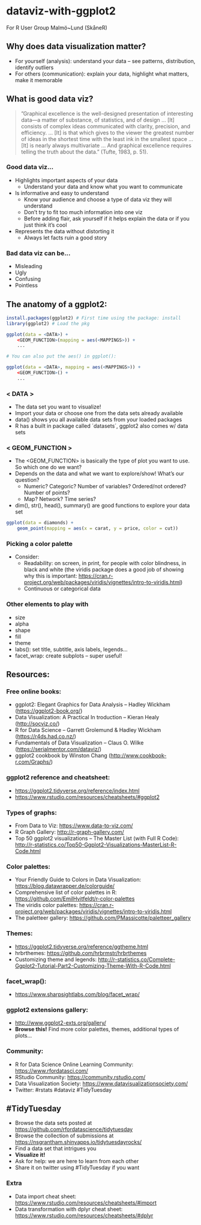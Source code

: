 # dataviz-with-ggplot2
For R User Group Malmö~Lund (SkåneR)

## Why does data visualization matter?
- For yourself (analysis): understand your data – see patterns, distribution, identify outliers 
- For others (communication): explain your data, highlight what matters, make it memorable

## What is good data viz?
> ”Graphical excellence is the well-designed presentation of interesting data—a matter of substance, of statistics, and of design … [It] consists of complex ideas communicated with clarity, precision, and efficiency. … [It] is that which gives to the viewer the greatest number of ideas in the shortest time with the least ink in the smallest space … [It] is nearly always multivariate … And graphical excellence requires telling the truth about the data.” (Tufte, 1983, p. 51).

### Good data viz...
- Highlights important aspects of your data
	- Understand your data and know what you want to communicate
- Is informative and easy to understand
	- Know your audience and choose a type of data viz they will understand
	- Don’t try to fit too much information into one viz
	- Before adding flair, ask yourself if it helps explain the data or if you just think it’s cool
- Represents the data without distorting it
	- Always let facts ruin a good story

### Bad data viz can be...
- Misleading 
- Ugly
- Confusing
- Pointless

## The anatomy of a ggplot2:
```r
install.packages(ggplot2) # First time using the package: install
library(ggplot2) # Load the pkg

ggplot(data = <DATA>) + 
	<GEOM_FUNCTION>(mapping = aes(<MAPPINGS>)) +
	...

# You can also put the aes() in ggplot():

ggplot(data = <DATA>, mapping = aes(<MAPPINGS>)) + 
	<GEOM_FUNCTION>() +
	...
```

### < DATA >
- The data set you want to visualize!
- Import your data or choose one from the data sets already available
- data() shows you all available data sets from your loaded packages
- R has a built in package called ´datasets´, ggplot2 also comes w/ data sets
	
### < GEOM_FUNCTION >
- The <GEOM_FUNCTION> is basically the type of plot you want to use. So which one do we want?
- Depends on the data and what we want to explore/show! What’s our question?
	- Numeric? Categoric? Number of variables? Ordered/not ordered? Number of points?
	- Map? Network? Time series?
- dim(), str(), head(), summary() are good functions to explore your data set

```r
ggplot(data = diamonds) +
	geom_point(mapping = aes(x = carat, y = price, color = cut))
```
### Picking a color palette
- Consider:
	- Readability: on screen, in print, for people with color blindness, in black and white (the viridis package does a good job of showing why this is important: https://cran.r-project.org/web/packages/viridis/vignettes/intro-to-viridis.html)
	- Continuous or categorical data 

### Other elements to play with
- size
- alpha		
- shape
- fill
- theme  	
- labs():	set title, subtitle, axis labels, legends…
- facet_wrap:	create subplots – super useful! 

## Resources:

### Free online books:
- ggplot2: Elegant Graphics for Data Analysis – Hadley Wickham (https://ggplot2-book.org/)
- Data Visualization: A Practical In
troduction – Kieran Healy (http://socviz.co/)
- R for Data Science – Garrett Grolemund & Hadley Wickham (https://r4ds.had.co.nz/)
- Fundamentals of Data Visualization – Claus O. Wilke (https://serialmentor.com/dataviz/)
- ggplot2 cookbook by Winston Chang (http://www.cookbook-r.com/Graphs/)

### ggplot2 reference and cheatsheet:
- https://ggplot2.tidyverse.org/reference/index.html
- https://www.rstudio.com/resources/cheatsheets/#ggplot2

### Types of graphs:
- From Data to Viz: https://www.data-to-viz.com/
- R Graph Gallery: http://r-graph-gallery.com/
- Top 50 ggplot2 visualizations – The Master List (with Full R Code): http://r-statistics.co/Top50-Ggplot2-Visualizations-MasterList-R-Code.html

### Color palettes:
- Your Friendly Guide to Colors in Data Visualization: https://blog.datawrapper.de/colorguide/
- Comprehensive list of color palettes in R: https://github.com/EmilHvitfeldt/r-color-palettes
- The viridis color palettes: https://cran.r-project.org/web/packages/viridis/vignettes/intro-to-viridis.html
- The paletteer gallery: https://github.com/PMassicotte/paletteer_gallery

### Themes:
- https://ggplot2.tidyverse.org/reference/ggtheme.html
- hrbrthemes: https://github.com/hrbrmstr/hrbrthemes
- Customizing theme and legends: http://r-statistics.co/Complete-Ggplot2-Tutorial-Part2-Customizing-Theme-With-R-Code.html

### facet_wrap():
- https://www.sharpsightlabs.com/blog/facet_wrap/

### ggplot2 extensions gallery:
- http://www.ggplot2-exts.org/gallery/
- **Browse this!** Find more color palettes, themes, additional types of plots… 

### Community: 
- R for Data Science Online Learning Community: https://www.rfordatasci.com/
- RStudio Community: https://community.rstudio.com/
- Data Visualization Society: https://www.datavisualizationsociety.com/
- Twitter: #rstats #dataviz #TidyTuesday

## #TidyTuesday
- Browse the data sets posted at 
https://github.com/rfordatascience/tidytuesday
- Browse the collection of submissions at https://nsgrantham.shinyapps.io/tidytuesdayrocks/
- Find a data set that intrigues you
- **Visualize it!** 
- Ask for help: we are here to learn from each other
- Share it on twitter using #TidyTuesday if you want

### Extra
- Data import cheat sheet: https://www.rstudio.com/resources/cheatsheets/#import
- Data transformation with dplyr cheat sheet: https://www.rstudio.com/resources/cheatsheets/#dplyr
